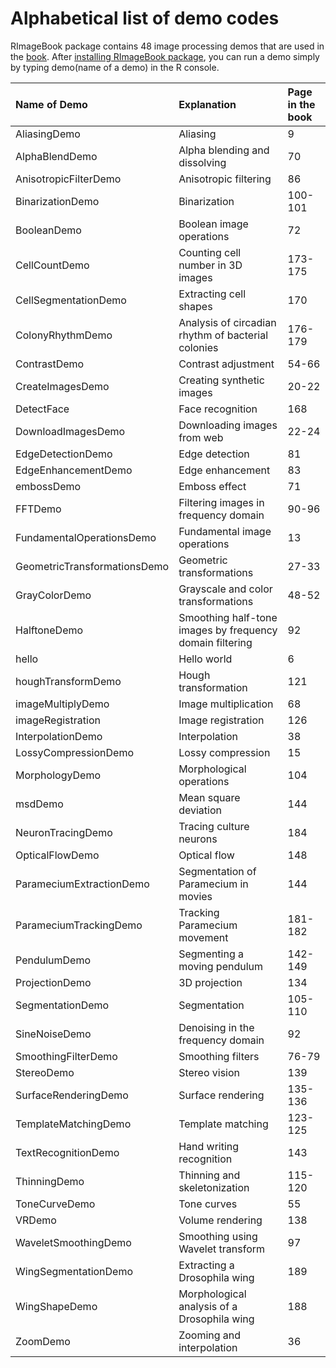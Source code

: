 # Alphabetical list of demo codes #
RImageBook package contains 48 image processing demos that are used in the [book](http://www.amazon.co.jp/gp/product/4320019784/). After [installing RImageBook package](RImageBookInstallationEn.md), you can run a demo simply by typing demo(name of a demo) in the R console.

| **Name of Demo** | **Explanation** | **Page in the book** |
|:-----------------|:----------------|:---------------------|
|AliasingDemo|Aliasing |9 |
|AlphaBlendDemo|Alpha blending and dissolving |70 |
|AnisotropicFilterDemo|Anisotropic filtering |86 |
|BinarizationDemo|Binarization |100-101 |
|BooleanDemo|Boolean image operations|72 |
|CellCountDemo|Counting cell number in 3D images  |173-175 |
|CellSegmentationDemo|Extracting cell shapes |170 |
|ColonyRhythmDemo|Analysis of circadian rhythm of bacterial colonies|176-179 |
|ContrastDemo|Contrast adjustment |54-66 |
|CreateImagesDemo|Creating synthetic images |20-22 |
|DetectFace|Face recognition | 168|
|DownloadImagesDemo|Downloading images from web |22-24 |
|EdgeDetectionDemo|Edge detection |81 |
|EdgeEnhancementDemo|Edge enhancement|83 |
|embossDemo|Emboss effect |71 |
|FFTDemo|Filtering images in frequency domain |90-96 |
|FundamentalOperationsDemo|Fundamental image operations |13 |
|GeometricTransformationsDemo|Geometric transformations |27-33 |
|GrayColorDemo|Grayscale and color transformations |48-52 |
|HalftoneDemo|Smoothing half-tone images by frequency domain filtering|92 |
|hello|Hello world |6 |
|houghTransformDemo|Hough transformation |121 |
|imageMultiplyDemo|Image multiplication |68 |
|imageRegistration|Image registration |126 |
|InterpolationDemo|Interpolation |38 |
|LossyCompressionDemo|Lossy compression |15 |
|MorphologyDemo|Morphological operations |104 |
|msdDemo|Mean square deviation |144 |
|NeuronTracingDemo|Tracing culture neurons |184 |
|OpticalFlowDemo|Optical flow |148 |
|ParameciumExtractionDemo|Segmentation of Paramecium in movies |144 |
|ParameciumTrackingDemo|Tracking Paramecium movement  |181-182 |
|PendulumDemo|Segmenting a moving pendulum |142-149 |
|ProjectionDemo|3D projection |134 |
|SegmentationDemo|Segmentation |105-110 |
|SineNoiseDemo|Denoising in the frequency domain |92 |
|SmoothingFilterDemo|Smoothing filters |76-79 |
|StereoDemo|Stereo vision |139 |
|SurfaceRenderingDemo|Surface rendering |135-136 |
|TemplateMatchingDemo|Template matching |123-125 |
|TextRecognitionDemo|Hand writing recognition |143 |
|ThinningDemo|Thinning and skeletonization |115-120 |
|ToneCurveDemo|Tone curves |55 |
|VRDemo|Volume rendering |138 |
|WaveletSmoothingDemo|Smoothing using Wavelet transform |97 |
|WingSegmentationDemo|Extracting a Drosophila wing  |189 |
|WingShapeDemo|Morphological analysis of a Drosophila wing | 188|
|ZoomDemo|Zooming and interpolation|36 |